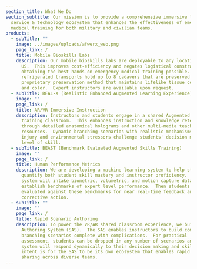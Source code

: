 ```yaml
---
section_title: What We Do
section_subtitle: Our mission is to provide a comprehensive immersive learning
  service & technology ecosystem that enhances the effectiveness of emergency
  medical training for both military and civilian teams.
products:
  - subTitle: ""
    image: ../images/uploads/afwerx_web.png
    page_link: /
    title: Mobile Bioskills Labs
    description: Our mobile bioskills labs are deployable to any location in the
      US.  This improves cost-efficiency and negates logistical constraints for
      obtaining the best hands-on emergency medical training possible.  Our
      refrigerated transports hold up to 8 cadavers that are preserved through a
      proprietary preservation method that maintains lifelike tissue consistency
      and color.  Expert instructors are available upon request.
  - subTitle: REAL-X (Realistic Enhanced Augmented Learning Experience)
    image: ""
    page_link: /
    title: AR/VR Immersive Instruction
    description: Instructors and students engage in a shared Augmented Reality
      training classroom.  This enhances instruction and knowledge retention
      through detailed anatomical holograms and other multi-media teaching
      resources.  Dynamic branching scenarios with realistic mechanisms of
      injury and environmental stressors challenge students' decision making and
      level of skill.
  - subTitle: BEAST (Benchmark Evaluated Augmented Skills Training)
    image: ""
    page_link: /
    title: Human Performance Metrics
    description: We are developing a machine learning system to help standardize and
      quantify both student skill mastery and instructor proficiency.  The
      system will intake biometric, volumetric, and motion capture data to first
      establish benchmarks of expert level performance.  Then students can be
      evaluated against these benchmarks for near real-time feedback and
      corrective action.
  - subTitle: ""
    image: ""
    page_link: /
    title: Rapid Scenario Authoring
    description: To power the VR/AR shared classroom experience, we built a Scenario
      Authoring System (SAS).  The SAS enables instructors to build complex
      branching scenarios complete with complications.  For practical
      assessment, students can be dropped in any number of scenarios and the
      system will respond dynamically to their decision making and skill.  Our
      intent is for the SAS to be its own ecosystem that enables rapid knowledge
      sharing across diverse teams.
---
```

